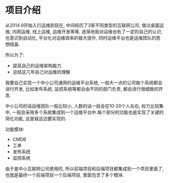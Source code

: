 # 项目介绍

从2014.9开始入行运维到现在, 中间经历了3家不同类型的互联网公司, 做过桌面运维, 内网运维, 线上运维, 运维开发等等, 逐渐地我对运维也有了一定的自己的认识, 也意识到自动化, 平台化对运维效率的极大提升, 同时运维平台也是运维团队的思想结晶.

所以为了:

* 提高自己的运维架构能力
* 总结这几年自己对运维的理解

我要自己实现一个中小公司通用的运维平台系统, 一般大一点的公司每个系统都会进行开发, 比如发布系统, 监控系统等都会由不同的部门负责, 都会进行很细致的开发.

中小公司的话运维团队一般比较小, 人数的话一般会在10-20个人左右, 权力比较集中, 一般会采用多个系统集成到一个运维平台中.每个部分的功能也是实现了关键的简化功能, 这是我这边要实现的.

功能模块:

* CMDB
* 工单
* 发布系统
* 监控系统


由于是中小互联网公司使用的, 所以前端项目和后端项目都集成到一个项目里面了, 也就是最终一个前端项目一个后端项目, 里面包含了多个模块.